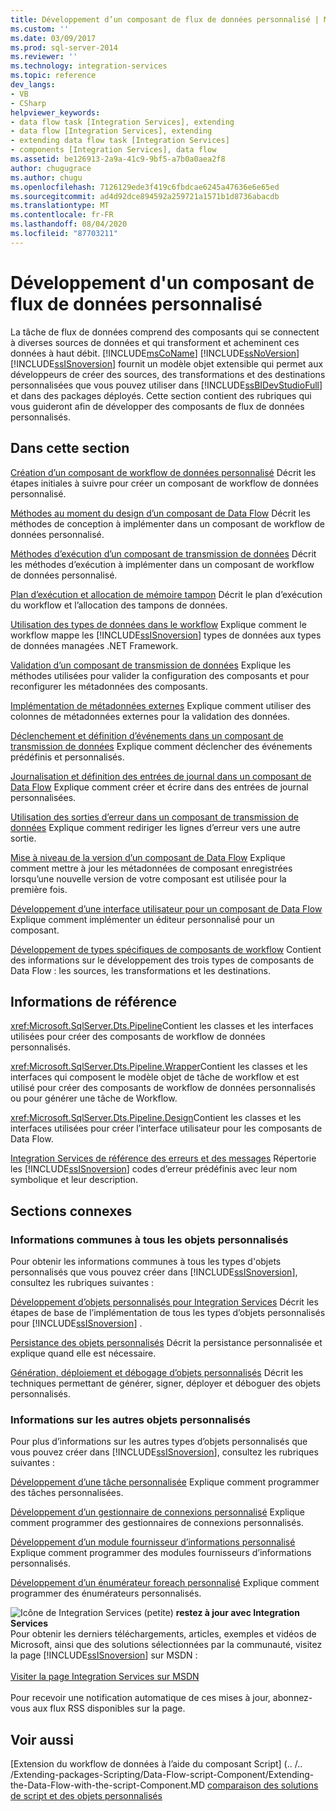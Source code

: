 ```yaml
---
title: Développement d’un composant de flux de données personnalisé | Microsoft Docs
ms.custom: ''
ms.date: 03/09/2017
ms.prod: sql-server-2014
ms.reviewer: ''
ms.technology: integration-services
ms.topic: reference
dev_langs:
- VB
- CSharp
helpviewer_keywords:
- data flow task [Integration Services], extending
- data flow [Integration Services], extending
- extending data flow task [Integration Services]
- components [Integration Services], data flow
ms.assetid: be126913-2a9a-41c9-9bf5-a7b0a0aea2f8
author: chugugrace
ms.author: chugu
ms.openlocfilehash: 7126129ede3f419c6fbdcae6245a47636e6e65ed
ms.sourcegitcommit: ad4d92dce894592a259721a1571b1d8736abacdb
ms.translationtype: MT
ms.contentlocale: fr-FR
ms.lasthandoff: 08/04/2020
ms.locfileid: "87703211"
---
```

# <a name="developing-a-custom-data-flow-component"></a>Développement d'un composant de flux de données personnalisé
  La tâche de flux de données comprend des composants qui se connectent à diverses sources de données et qui transforment et acheminent ces données à haut débit. [!INCLUDE[msCoName](../../../includes/msconame-md.md)] [!INCLUDE[ssNoVersion](../../../includes/ssnoversion-md.md)] [!INCLUDE[ssISnoversion](../../../includes/ssisnoversion-md.md)] fournit un modèle objet extensible qui permet aux développeurs de créer des sources, des transformations et des destinations personnalisées que vous pouvez utiliser dans [!INCLUDE[ssBIDevStudioFull](../../../includes/ssbidevstudiofull-md.md)] et dans des packages déployés. Cette section contient des rubriques qui vous guideront afin de développer des composants de flux de données personnalisés.

## <a name="in-this-section"></a>Dans cette section
 [Création d’un composant de workflow de données personnalisé](creating-a-custom-data-flow-component.md) Décrit les étapes initiales à suivre pour créer un composant de workflow de données personnalisé.

 [Méthodes au moment du design d’un composant de Data Flow](design-time-methods-of-a-data-flow-component.md) Décrit les méthodes de conception à implémenter dans un composant de workflow de données personnalisé.

 [Méthodes d’exécution d’un composant de transmission de données](run-time-methods-of-a-data-flow-component.md) Décrit les méthodes d’exécution à implémenter dans un composant de workflow de données personnalisé.

 [Plan d’exécution et allocation de mémoire tampon](execution-plan-and-buffer-allocation.md) Décrit le plan d’exécution du workflow et l’allocation des tampons de données.

 [Utilisation des types de données dans le workflow](working-with-data-types-in-the-data-flow.md) Explique comment le workflow mappe les [!INCLUDE[ssISnoversion](../../../includes/ssisnoversion-md.md)] types de données aux types de données managées .NET Framework.

 [Validation d’un composant de transmission de données](validating-a-data-flow-component.md) Explique les méthodes utilisées pour valider la configuration des composants et pour reconfigurer les métadonnées des composants.

 [Implémentation de métadonnées externes](implementing-external-metadata.md) Explique comment utiliser des colonnes de métadonnées externes pour la validation des données.

 [Déclenchement et définition d’événements dans un composant de transmission de données](raising-and-defining-events-in-a-data-flow-component.md) Explique comment déclencher des événements prédéfinis et personnalisés.

 [Journalisation et définition des entrées de journal dans un composant de Data Flow](logging-and-defining-log-entries-in-a-data-flow-component.md) Explique comment créer et écrire dans des entrées de journal personnalisées.

 [Utilisation des sorties d’erreur dans un composant de transmission de données](using-error-outputs-in-a-data-flow-component.md) Explique comment rediriger les lignes d’erreur vers une autre sortie.

 [Mise à niveau de la version d’un composant de Data Flow](upgrading-the-version-of-a-data-flow-component.md) Explique comment mettre à jour les métadonnées de composant enregistrées lorsqu’une nouvelle version de votre composant est utilisée pour la première fois.

 [Développement d’une interface utilisateur pour un composant de Data Flow](developing-a-user-interface-for-a-data-flow-component.md) Explique comment implémenter un éditeur personnalisé pour un composant.

 [Développement de types spécifiques de composants de workflow](../../extending-packages-custom-objects-data-flow-types/developing-specific-types-of-data-flow-components.md) Contient des informations sur le développement des trois types de composants de Data Flow : les sources, les transformations et les destinations.

## <a name="reference"></a>Informations de référence
 <xref:Microsoft.SqlServer.Dts.Pipeline>Contient les classes et les interfaces utilisées pour créer des composants de workflow de données personnalisés.

 <xref:Microsoft.SqlServer.Dts.Pipeline.Wrapper>Contient les classes et les interfaces qui composent le modèle objet de tâche de workflow et est utilisé pour créer des composants de workflow de données personnalisés ou pour générer une tâche de Workflow.

 <xref:Microsoft.SqlServer.Dts.Pipeline.Design>Contient les classes et les interfaces utilisées pour créer l’interface utilisateur pour les composants de Data Flow.

 [Integration Services de référence des erreurs et des messages](../../integration-services-error-and-message-reference.md) Répertorie les [!INCLUDE[ssISnoversion](../../../includes/ssisnoversion-md.md)] codes d’erreur prédéfinis avec leur nom symbolique et leur description.

## <a name="related-sections"></a>Sections connexes

### <a name="information-common-to-all-custom-objects"></a>Informations communes à tous les objets personnalisés
 Pour obtenir les informations communes à tous les types d'objets personnalisés que vous pouvez créer dans [!INCLUDE[ssISnoversion](../../../includes/ssisnoversion-md.md)], consultez les rubriques suivantes :

 [Développement d’objets personnalisés pour Integration Services](../../extending-packages-custom-objects/developing-custom-objects-for-integration-services.md) Décrit les étapes de base de l’implémentation de tous les types d’objets personnalisés pour [!INCLUDE[ssISnoversion](../../../includes/ssisnoversion-md.md)] .

 [Persistance des objets personnalisés](../../extending-packages-custom-objects/persisting-custom-objects.md) Décrit la persistance personnalisée et explique quand elle est nécessaire.

 [Génération, déploiement et débogage d’objets personnalisés](../../extending-packages-custom-objects/building-deploying-and-debugging-custom-objects.md) Décrit les techniques permettant de générer, signer, déployer et déboguer des objets personnalisés.

### <a name="information-about-other-custom-objects"></a>Informations sur les autres objets personnalisés
 Pour plus d’informations sur les autres types d’objets personnalisés que vous pouvez créer dans [!INCLUDE[ssISnoversion](../../../includes/ssisnoversion-md.md)], consultez les rubriques suivantes :

 [Développement d’une tâche personnalisée](../../extending-packages-custom-objects/task/developing-a-custom-task.md) Explique comment programmer des tâches personnalisées.

 [Développement d’un gestionnaire de connexions personnalisé](../../extending-packages-custom-objects/connection-manager/developing-a-custom-connection-manager.md) Explique comment programmer des gestionnaires de connexions personnalisés.

 [Développement d’un module fournisseur d’informations personnalisé](../../extending-packages-custom-objects/log-provider/developing-a-custom-log-provider.md) Explique comment programmer des modules fournisseurs d’informations personnalisés.

 [Développement d’un énumérateur foreach personnalisé](../../extending-packages-custom-objects/foreach-enumerator/developing-a-custom-foreach-enumerator.md) Explique comment programmer des énumérateurs personnalisés.

![Icône de Integration Services (petite)](../../media/dts-16.gif "Icône Integration Services (petite)")  **restez à jour avec Integration Services**<br /> Pour obtenir les derniers téléchargements, articles, exemples et vidéos de Microsoft, ainsi que des solutions sélectionnées par la communauté, visitez la page [!INCLUDE[ssISnoversion](../../../includes/ssisnoversion-md.md)] sur MSDN :<br /><br /> [Visiter la page Integration Services sur MSDN](https://go.microsoft.com/fwlink/?LinkId=136655)<br /><br /> Pour recevoir une notification automatique de ces mises à jour, abonnez-vous aux flux RSS disponibles sur la page.

## <a name="see-also"></a>Voir aussi
 [Extension du workflow de données à l’aide du composant Script] (.. /.. /Extending-packages-Scripting/Data-Flow-script-Component/Extending-the-Data-Flow-with-the-script-Component.MD [comparaison des solutions de script et des objets personnalisés](../../extending-packages-scripting/comparing-scripting-solutions-and-custom-objects.md)


